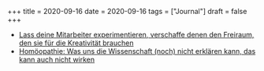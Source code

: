 +++
title = 2020-09-16
date = 2020-09-16
tags = ["Journal"]
draft = false
+++

-   [Lass deine Mitarbeiter experimentieren, verschaffe denen den Freiraum, den sie für die Kreativität brauchen](https://www.zeit.de/zeit-fuer-unternehmer/2020/02/kreativitaet-unternehmen-ideen-diversity-mittelstand)
-   [Homöopathie: Was uns die Wissenschaft (noch) nicht erklären kann, das kann auch nicht wirken](https://www.zeit.de/2020/38/homoeopathie-wirksamkeit-dzvhae-kbv-andreas-gassen-aerztin-michaela-geiger)
